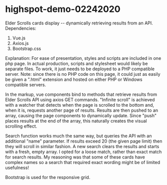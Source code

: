 # highspot-demo-02242020
Elder Scrolls cards display -- dynamically retrieving results from an API.
Dependencies:
1. Vue.js 
2. Axios.js 
3. Bootstrap.css

Explanation: 
For ease of presentation, styles and scripts are included in one php page. In actual production, scripts and stylesheet would likely be separate files. To work, it just needs to be deployed to a PHP compatible server. Note: since there is no PHP code on this page, it could just as easily be given a ".html" extension and hosted on either PHP or Windows compatible servers.

In the markup, vue components bind to methods that retrieve results from Elder Scrolls API using axios GET commands. "Infinite scroll" is achieved with a watcher that detects when the page is scrolled to the bottom and, when it is, requests another page of results. Results are then pushed to an array, causing the page components to dynamically update. Since "push" places results at the end of the array, this naturally creates the visual scrolling effect.

Search function works much the same way, but queries the API with an additional "name" parameter. If results exceed 20 (the given page limit) then they will scroll in similar fashion. A new search clears the results and starts with a fresh, empty array. I opted for a loose match, rather than exact match for search results. My reasoning was that some of these cards have complex names so a search that required exact wording might be of limited usefulness!

Bootstrap is used for the responsive grid.


